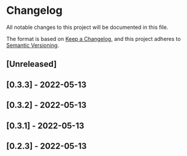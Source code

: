 # Changelog

All notable changes to this project will be documented in this file.

The format is based on [Keep a Changelog](https://keepachangelog.com/en/1.0.0/),
and this project adheres to [Semantic Versioning](https://semver.org/spec/v2.0.0.html).

## [Unreleased]

## [0.3.3] - 2022-05-13

## [0.3.2] - 2022-05-13

## [0.3.1] - 2022-05-13

## [0.2.3] - 2022-05-13
